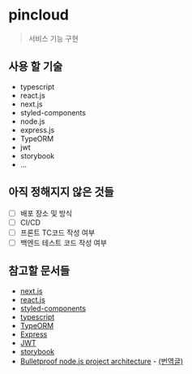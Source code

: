 # pincloud
> 서비스 기능 구현

## 사용 할 기술
- typescript
- react.js
- next.js
- styled-components
- node.js
- express.js
- TypeORM
- jwt
- storybook
- ...

## 아직 정해지지 않은 것들
- [ ] 배포 장소 및 방식
- [ ] CI/CD
- [ ] 프론트 TC코드 작성 여부
- [ ] 백엔드 테스트 코드 작성 여부

## 참고할 문서들
- [next.js](https://nextjs.org/)
- [react.js](https://ko.reactjs.org/)
- [styled-components](https://styled-components.com/)
- [typescript](https://www.typescriptlang.org/)
- [TypeORM](https://typeorm.io/#/)
- [Express](https://expressjs.com/ko/)
- [JWT](https://jwt.io/)
- [storybook](https://storybook.js.org/)
- [Bulletproof node.js project architecture](https://softwareontheroad.com/ideal-nodejs-project-structure/) - [(번역글)](https://velog.io/@hopsprings2/%EA%B2%AC%EA%B3%A0%ED%95%9C-node.js-%ED%94%84%EB%A1%9C%EC%A0%9D%ED%8A%B8-%EC%95%84%ED%82%A4%ED%85%8D%EC%B3%90-%EC%84%A4%EA%B3%84%ED%95%98%EA%B8%B0)
